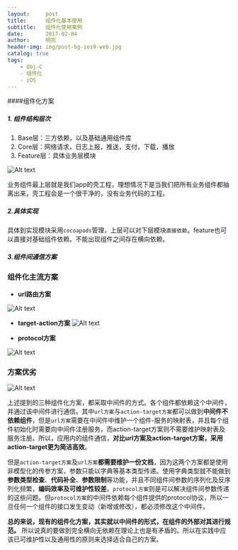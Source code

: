 ```yaml
---
layout:     post
title:      组件化基本使用
subtitle:   组件化使用案例
date:       2017-02-04
author:     明亮
header-img: img/post-bg-ios9-web.jpg
catalog: true
tags:
    - Obj-C
    - 组件化
    - iOS
--- 
```


####组件化方案
##### 1. 组件结构层次

1. Base层：三方依赖，以及基础通用组件库
2. Core层：网络请求，日志上报，推送，支付，下载，播放
3. Feature层：具体业务层模块
	
![Alt text](./1519552292931.png)

业务组件最上层就是我们app的壳工程，理想情况下是当我们把所有业务组件都抽离出来，壳工程会是一个很干净的，没有业务代码的工程。

##### 2.具体实现

具体到实现模块采用`cocoapods`管理，上层可以对下层模块`直接依赖`。feature也可以直接对基础组件依赖。不能出现组件之间存在横向依赖。

##### 3.组件间通信方案

### 组件化主流方案

+ **url路由方案**

![Alt text](./1843940-486b8887399a9f3a.jpg)

+ **target-action方案**
![Alt text](./270478-00fb1f35705bb080.png)

+ **protocol方案**

![Alt text](./mgj.jpg)


### 方案优劣

![Alt text](./270478-c757fbb88589211b.png)

​	上述提到的三种组件化方案，都采取中间件的方式。各个组件都依赖这个中间件，并通过该中间件进行通信。其中`url方案`与`action-target方案`都可以做到**中间件不依赖组件**，但是`url方案`需要在中间件中维护一个组件-服务的映射表，并且每个组件初始化时需要向中间件注册服务，而action-target方案则不需要维护映射表及服务注册。所以，应用内的组件通信，**对比url方案及action-target方案，采用action-target更为简洁高效**。

​	但是`action-target方案`及`url方案`**都需要维护一份文档**，因为这两个方案都是使用非模型化的传参方案，参数只能以字典等基本类型传递。使用字典类型就不能做到**参数类型检查**、**代码补全**、**参数限制**等功能，并且不同组件间参数的序列化及反序列化频繁，**编码效率及可维护性较差**。`protocol方案`则是可以解决组件间参数传递的这些问题。但`protocol方案`的中间件依赖每个组件提供的protocol协议，所以一旦任何一个组件的接口发生变动（新增或修改），都必须修改这个中间件。

**总的来说，现有的组件化方案，其实就以中间件的形式，在组件的外部对其进行规范。** 所以说真的要做到完全横向无依赖在理论上也是有矛盾的。所以在实践中应该已可维护性以及通用性的原则来选择适合自己的方案。
